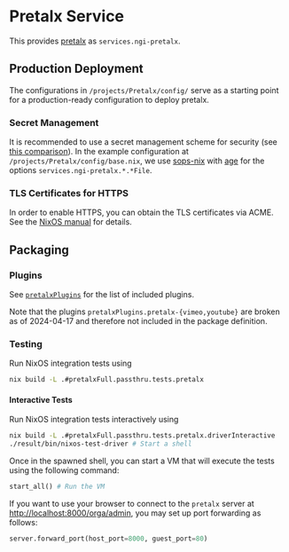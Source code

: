 # Pretalx Service

This provides [pretalx][pretalx] as `services.ngi-pretalx`.

## Production Deployment

The configurations in `/projects/Pretalx/config/` serve as a starting point for a production-ready configuration to deploy pretalx.

### Secret Management

It is recommended to use a secret management scheme for security (see [this comparison][secret-management-comparison]).
In the example configuration at `/projects/Pretalx/config/base.nix`, we use [sops-nix][sops-nix] with [age][age] for the options `services.ngi-pretalx.*.*File`.

### TLS Certificates for HTTPS

In order to enable HTTPS, you can obtain the TLS certificates via ACME. See the [NixOS manual][nixos-manual-acme] for details.

## Packaging

### Plugins

See [`pretalxPlugins`](../pretalxPlugins/package.nix) for the list of included plugins.

Note that the plugins `pretalxPlugins.pretalx-{vimeo,youtube}` are broken as of 2024-04-17 and therefore not included in the package definition.

### Testing

Run NixOS integration tests using

```sh
nix build -L .#pretalxFull.passthru.tests.pretalx
```

#### Interactive Tests

Run NixOS integration tests interactively using

```sh
nix build -L .#pretalxFull.passthru.tests.pretalx.driverInteractive
./result/bin/nixos-test-driver # Start a shell
```

Once in the spawned shell, you can start a VM that will execute the tests using the following command:

```python
start_all() # Run the VM
```

If you want to use your browser to connect to the `pretalx` server at <http://localhost:8000/orga/admin>, you may set up port forwarding as follows:

```python
server.forward_port(host_port=8000, guest_port=80)
```

[pretalx]: https://github.com/pretalx/pretalx
[poetry2nix-edge]: https://github.com/nix-community/poetry2nix/blob/master/docs/edgecases.md
[secret-management-comparison]: https://nixos.wiki/wiki/Comparison_of_secret_managing_schemes
[sops-nix]: https://github.com/Mic92/sops-nix
[age]: https://github.com/FiloSottile/age
[nixos-manual-acme]: https://nixos.org/manual/nixos/stable/#module-security-acme-nginx

